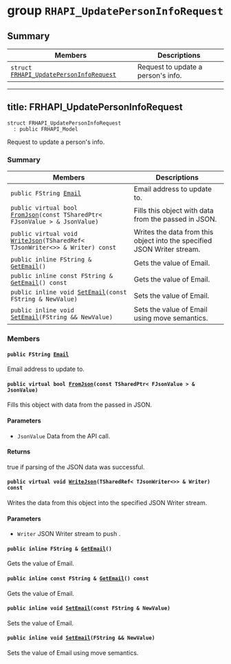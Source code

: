 # group `RHAPI_UpdatePersonInfoRequest` <a id="group__RHAPI__UpdatePersonInfoRequest"></a>

## Summary

 Members                        | Descriptions                                
--------------------------------|---------------------------------------------
`struct `[`FRHAPI_UpdatePersonInfoRequest`](#structFRHAPI__UpdatePersonInfoRequest) | Request to update a person&#39;s info.

---
title: FRHAPI_UpdatePersonInfoRequest
---

```
struct FRHAPI_UpdatePersonInfoRequest
  : public FRHAPI_Model
```

Request to update a person&#39;s info.

### Summary

 Members                        | Descriptions                                
--------------------------------|---------------------------------------------
`public FString `[`Email`](#structFRHAPI__UpdatePersonInfoRequest_1af5a820fdad3bb4e59df07be959c7858e) | Email address to update to.
`public virtual bool `[`FromJson`](#structFRHAPI__UpdatePersonInfoRequest_1ab271bcfd365918be206355786350fdf7)`(const TSharedPtr< FJsonValue > & JsonValue)` | Fills this object with data from the passed in JSON.
`public virtual void `[`WriteJson`](#structFRHAPI__UpdatePersonInfoRequest_1a1bb8ac0bd4701974658495b231443f57)`(TSharedRef< TJsonWriter<>> & Writer) const` | Writes the data from this object into the specified JSON Writer stream.
`public inline FString & `[`GetEmail`](#structFRHAPI__UpdatePersonInfoRequest_1af78a67575dd9865d044c07949b497844)`()` | Gets the value of Email.
`public inline const FString & `[`GetEmail`](#structFRHAPI__UpdatePersonInfoRequest_1a45d6be43aae6a507a369fcd3a7bf6501)`() const` | Gets the value of Email.
`public inline void `[`SetEmail`](#structFRHAPI__UpdatePersonInfoRequest_1a645433b72c507ec2fe0e716b643527cb)`(const FString & NewValue)` | Sets the value of Email.
`public inline void `[`SetEmail`](#structFRHAPI__UpdatePersonInfoRequest_1a029fb9fdd039ad651f3afb5856dbd27f)`(FString && NewValue)` | Sets the value of Email using move semantics.

### Members

#### `public FString `[`Email`](#structFRHAPI__UpdatePersonInfoRequest_1af5a820fdad3bb4e59df07be959c7858e) <a id="structFRHAPI__UpdatePersonInfoRequest_1af5a820fdad3bb4e59df07be959c7858e"></a>

Email address to update to.

#### `public virtual bool `[`FromJson`](#structFRHAPI__UpdatePersonInfoRequest_1ab271bcfd365918be206355786350fdf7)`(const TSharedPtr< FJsonValue > & JsonValue)` <a id="structFRHAPI__UpdatePersonInfoRequest_1ab271bcfd365918be206355786350fdf7"></a>

Fills this object with data from the passed in JSON.

#### Parameters
* `JsonValue` Data from the API call.

#### Returns
true if parsing of the JSON data was successful.

#### `public virtual void `[`WriteJson`](#structFRHAPI__UpdatePersonInfoRequest_1a1bb8ac0bd4701974658495b231443f57)`(TSharedRef< TJsonWriter<>> & Writer) const` <a id="structFRHAPI__UpdatePersonInfoRequest_1a1bb8ac0bd4701974658495b231443f57"></a>

Writes the data from this object into the specified JSON Writer stream.

#### Parameters
* `Writer` JSON Writer stream to push .

#### `public inline FString & `[`GetEmail`](#structFRHAPI__UpdatePersonInfoRequest_1af78a67575dd9865d044c07949b497844)`()` <a id="structFRHAPI__UpdatePersonInfoRequest_1af78a67575dd9865d044c07949b497844"></a>

Gets the value of Email.

#### `public inline const FString & `[`GetEmail`](#structFRHAPI__UpdatePersonInfoRequest_1a45d6be43aae6a507a369fcd3a7bf6501)`() const` <a id="structFRHAPI__UpdatePersonInfoRequest_1a45d6be43aae6a507a369fcd3a7bf6501"></a>

Gets the value of Email.

#### `public inline void `[`SetEmail`](#structFRHAPI__UpdatePersonInfoRequest_1a645433b72c507ec2fe0e716b643527cb)`(const FString & NewValue)` <a id="structFRHAPI__UpdatePersonInfoRequest_1a645433b72c507ec2fe0e716b643527cb"></a>

Sets the value of Email.

#### `public inline void `[`SetEmail`](#structFRHAPI__UpdatePersonInfoRequest_1a029fb9fdd039ad651f3afb5856dbd27f)`(FString && NewValue)` <a id="structFRHAPI__UpdatePersonInfoRequest_1a029fb9fdd039ad651f3afb5856dbd27f"></a>

Sets the value of Email using move semantics.

